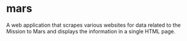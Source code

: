 # mars
A web application that scrapes various websites for data related to the Mission to Mars and displays the information in a single HTML page.
